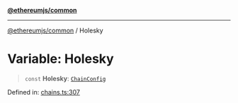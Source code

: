 [**@ethereumjs/common**](../README.md)

***

[@ethereumjs/common](../README.md) / Holesky

# Variable: Holesky

> `const` **Holesky**: [`ChainConfig`](../interfaces/ChainConfig.md)

Defined in: [chains.ts:307](https://github.com/ethereumjs/ethereumjs-monorepo/blob/master/packages/common/src/chains.ts#L307)
